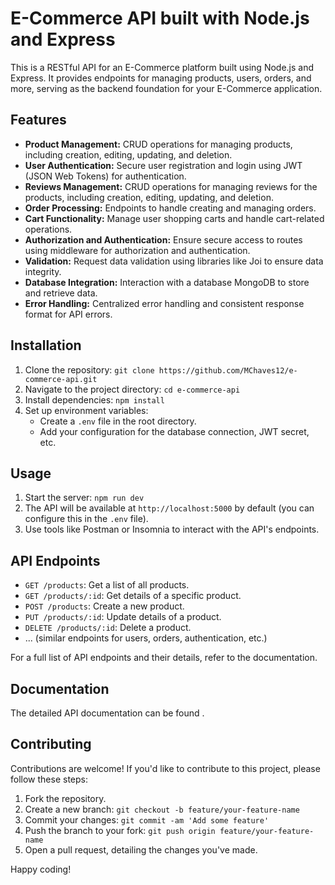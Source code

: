 # E-Commerce API built with Node.js and Express

This is a RESTful API for an E-Commerce platform built using Node.js and Express. It provides endpoints for managing products, users, orders, and more, serving as the backend foundation for your E-Commerce application.

## Features

- **Product Management:** CRUD operations for managing products, including creation, editing, updating, and deletion.
- **User Authentication:** Secure user registration and login using JWT (JSON Web Tokens) for authentication.
- **Reviews Management:** CRUD operations for managing reviews for the products, including creation, editing, updating, and deletion.
- **Order Processing:** Endpoints to handle creating and managing orders.
- **Cart Functionality:** Manage user shopping carts and handle cart-related operations.
- **Authorization and Authentication:** Ensure secure access to routes using middleware for authorization and authentication.
- **Validation:** Request data validation using libraries like Joi to ensure data integrity.
- **Database Integration:** Interaction with a database MongoDB to store and retrieve data.
- **Error Handling:** Centralized error handling and consistent response format for API errors.

## Installation

1. Clone the repository: `git clone https://github.com/MChaves12/e-commerce-api.git`
2. Navigate to the project directory: `cd e-commerce-api`
3. Install dependencies: `npm install`
4. Set up environment variables:
   - Create a `.env` file in the root directory.
   - Add your configuration for the database connection, JWT secret, etc.

## Usage

1. Start the server: `npm run dev`
2. The API will be available at `http://localhost:5000` by default (you can configure this in the `.env` file).
3. Use tools like Postman or Insomnia to interact with the API's endpoints.

## API Endpoints

- `GET /products`: Get a list of all products.
- `GET /products/:id`: Get details of a specific product.
- `POST /products`: Create a new product.
- `PUT /products/:id`: Update details of a product.
- `DELETE /products/:id`: Delete a product.
- ... (similar endpoints for users, orders, authentication, etc.)

For a full list of API endpoints and their details, refer to the documentation.

## Documentation

The detailed API documentation can be found .

## Contributing

Contributions are welcome! If you'd like to contribute to this project, please follow these steps:

1. Fork the repository.
2. Create a new branch: `git checkout -b feature/your-feature-name`
3. Commit your changes: `git commit -am 'Add some feature'`
4. Push the branch to your fork: `git push origin feature/your-feature-name`
5. Open a pull request, detailing the changes you've made.

Happy coding!
